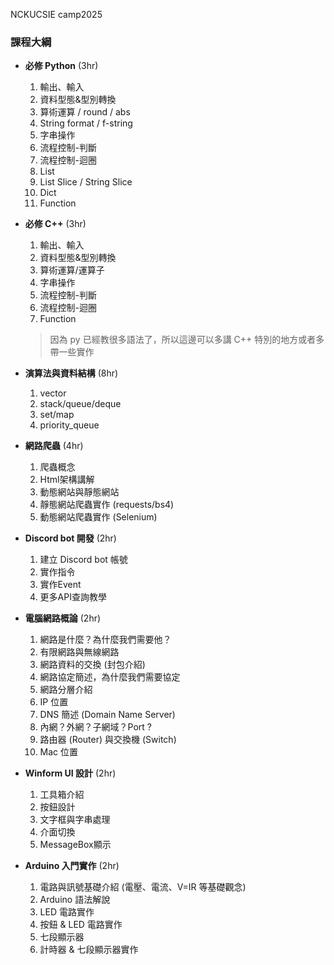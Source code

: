 NCKUCSIE camp2025

### 課程大綱
- **必修 Python** (3hr)
    1. 輸出、輸入
    2. 資料型態&型別轉換
    3. 算術運算 / round / abs
    4. String format / f-string
    5. 字串操作
    6. 流程控制-判斷
    7. 流程控制-迴圈
    8. List
    9. List Slice / String Slice
    10. Dict
    11. Function

- **必修 C++** (3hr)
    1. 輸出、輸入
    2. 資料型態&型別轉換
    3. 算術運算/運算子
    4. 字串操作
    5. 流程控制-判斷
    6. 流程控制-迴圈
    7. Function
    > 因為 py 已經教很多語法了，所以這邊可以多講 C++ 特別的地方或者多帶一些實作

- **演算法與資料結構** (8hr)
    1. vector
    2. stack/queue/deque
    3. set/map
    4. priority_queue

- **網路爬蟲** (4hr)
    1. 爬蟲概念
    2. Html架構講解
    3. 動態網站與靜態網站
    4. 靜態網站爬蟲實作 (requests/bs4)
    5. 動態網站爬蟲實作 (Selenium)

- **Discord bot 開發** (2hr)
    1. 建立 Discord bot 帳號
    2. 實作指令
    3. 實作Event
    4. 更多API查詢教學

- **電腦網路概論** (2hr)
    1. 網路是什麼？為什麼我們需要他？
    2. 有限網路與無線網路
    3. 網路資料的交換 (封包介紹)
    4. 網路協定簡述，為什麼我們需要協定
    5. 網路分層介紹
    6. IP 位置
    7. DNS 簡述 (Domain Name Server)
    8. 內網？外網？子網域？Port ?
    9. 路由器 (Router) 與交換機 (Switch)
    10. Mac 位置

- **Winform UI 設計** (2hr)
    1. 工具箱介紹
    2. 按鈕設計
    3. 文字框與字串處理
    4. 介面切換
    5. MessageBox顯示

- **Arduino 入門實作** (2hr)
    1. 電路與訊號基礎介紹 (電壓、電流、V=IR 等基礎觀念)
    2. Arduino 語法解說
    3. LED 電路實作
    4. 按鈕 & LED 電路實作
    5. 七段顯示器
    6. 計時器 & 七段顯示器實作